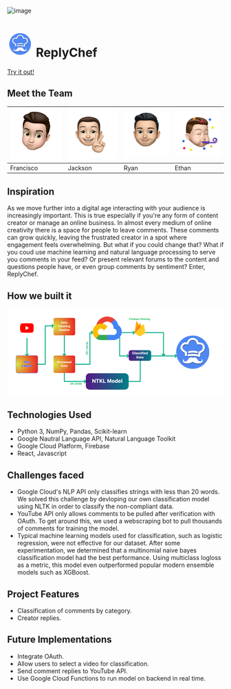 ![image](images/banner.png)

# <img src="/images/reply_chef_icon.png" width="60"> ReplyChef

[Try it out!](https://replychef.tech)

## Meet the Team

<img src="/images/cisco.png" width="175" /> | <img src="/images/jackson.png" width="175" /> | <img src="/images/ryan.png" width="175" /> | <img src="images/ethan.png" width="175" />
-- | -- | -- | --
Francisco | Jackson | Ryan | Ethan

## Inspiration

As we move further into a digital age interacting with your audience is increasingly important. This is true especially if you're any form of content creator or manage an online business. In almost every medium of online creativity there is a space for people to leave comments. These comments can grow quickly, leaving the frustrated creator in a spot where engagement feels overwhelming. But what if you could change that? What if you coud use machine learning and natural language processing to serve you comments in your feed? Or present relevant forums to the content and questions people have, or even group comments by sentiment? Enter, ReplyChef.

## How we built it
![image](images/chef_flow.png)

## Technologies Used
- Python 3, NumPy, Pandas, Scikit-learn
- Google Nautral Language API, Natural Language Toolkit
- Google Cloud Platform, Firebase
- React, Javascript

## Challenges faced
- Google Cloud's NLP API only classifies strings with less than 20 words. We solved this challenge by devloping our own classification model using NLTK in order to classify the non-compliant data.
- YouTube API only allows comments to be pulled after verification with OAuth. To get around this, we used a webscraping bot to pull thousands of comments for training the model.
- Typical machine learning models used for classification, such as logistic regression, were not effective for our dataset. After some experimentation, we determined that a multinomial naive bayes classification model had the best performance. Using multiclass logloss as a metric, this model even outperformed popular modern ensemble models such as XGBoost.

## Project Features
- Classification of comments by category.
- Creator replies.

## Future Implementations
- Integrate OAuth.
- Allow users to select a video for classification.
- Send comment replies to YouTube API.
- Use Google Cloud Functions to run model on backend in real time.
